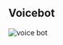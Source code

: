 ## Voicebot
![voice bot](https://res.cloudinary.com/ddzkomshk/image/upload/v1724901604/Screenshot_41_mgb6gp.png)
